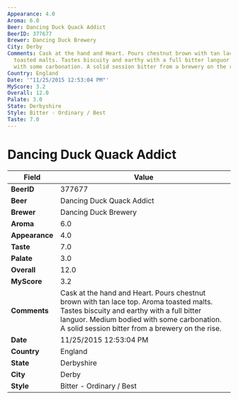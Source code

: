 ```yaml
---
Appearance: 4.0
Aroma: 6.0
Beer: Dancing Duck Quack Addict
BeerID: 377677
Brewer: Dancing Duck Brewery
City: Derby
Comments: Cask at the hand and Heart. Pours chestnut brown with tan lace top. Aroma
  toasted malts. Tastes biscuity and earthy with a full bitter languor. Medium bodied
  with some carbonation. A solid session bitter from a brewery on the rise.
Country: England
Date: '"11/25/2015 12:53:04 PM"'
MyScore: 3.2
Overall: 12.0
Palate: 3.0
State: Derbyshire
Style: Bitter - Ordinary / Best
Taste: 7.0
---
```


# Dancing Duck Quack Addict

| Field         | Value |
|---------------|-------|
| **BeerID** | 377677 |
| **Beer** | Dancing Duck Quack Addict |
| **Brewer** | Dancing Duck Brewery |
| **Aroma** | 6.0 |
| **Appearance** | 4.0 |
| **Taste** | 7.0 |
| **Palate** | 3.0 |
| **Overall** | 12.0 |
| **MyScore** | 3.2 |
| **Comments** | Cask at the hand and Heart. Pours chestnut brown with tan lace top. Aroma toasted malts. Tastes biscuity and earthy with a full bitter languor. Medium bodied with some carbonation. A solid session bitter from a brewery on the rise. |
| **Date** | 11/25/2015 12:53:04 PM |
| **Country** | England |
| **State** | Derbyshire |
| **City** | Derby |
| **Style** | Bitter - Ordinary / Best |
